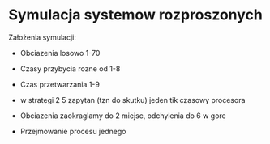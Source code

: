 # Symulacja systemow rozproszonych

Założenia symulacji:

* Obciazenia losowo 1-70

* Czasy przybycia rozne od 1-8

* Czas przetwarzania 1-9

* w strategi 2 5 zapytan (tzn do skutku) jeden tik czasowy procesora

* Obciazenia zaokraglamy do 2 miejsc, odchylenia do 6 w gore

* Przejmowanie procesu jednego


